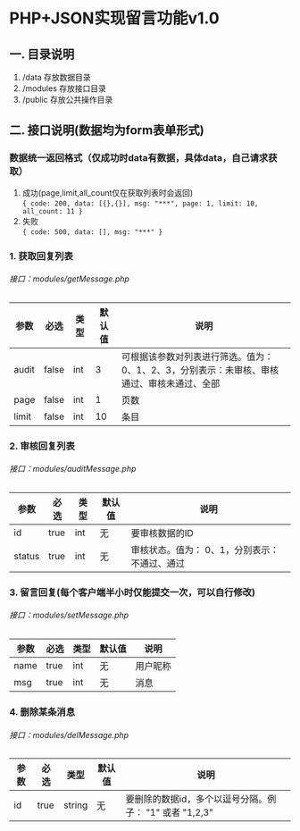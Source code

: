 # PHP+JSON实现留言功能v1.0
## 一. 目录说明
	
1. /data 存放数据目录
2. /modules 存放接口目录
3. /public 存放公共操作目录

## 二. 接口说明(数据均为form表单形式)

### 数据统一返回格式（仅成功时data有数据，具体data，自己请求获取）
1. 成功(page,limit,all_count仅在获取列表时会返回)<br>
``{ code: 200, data: [{},{}], msg: "***", page: 1, limit: 10, all_count: 11 }
``
2. 失败<br>
``{ code: 500, data: [], msg: "***" }
``

### 1. 获取回复列表
###### 接口：modules/getMessage.php

| 参数 | 必选 | 类型 | 默认值 | 说明 |
|------|------|------|------|------|
| audit | false | int | 3 | 可根据该参数对列表进行筛选。值为： 0、1、2、3，分别表示：未审核、审核通过、审核未通过、全部 |
| page | false | int | 1 | 页数 |
| limit | false | int | 10 | 条目 |

### 2. 审核回复列表
###### 接口：modules/auditMessage.php

| 参数 | 必选 | 类型 | 默认值 | 说明 |
|------|------|------|------|------|
| id | true | int | 无 | 要审核数据的ID |
| status | true | int | 无 | 审核状态。值为： 0、1，分别表示：不通过、通过 |

### 3. 留言回复(每个客户端半小时仅能提交一次，可以自行修改)
###### 接口：modules/setMessage.php

| 参数 | 必选 | 类型 | 默认值 | 说明 |
|------|------|------|------|------|
| name | true | int | 无 | 用户昵称 |
| msg | true | int | 无 | 消息 |

### 4. 删除某条消息
###### 接口：modules/delMessage.php

| 参数 | 必选 | 类型 | 默认值 | 说明 |
|------|------|------|------|------|
| id | true | string | 无 | 要删除的数据id，多个以逗号分隔。例子： "1" 或者 "1,2,3" |
